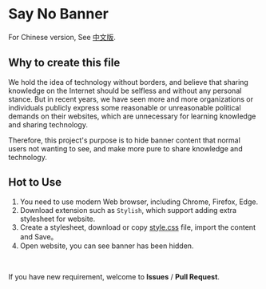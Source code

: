 # Say No Banner

For Chinese version, See [中文版](./README.cn.md).

## Why to create this file

We hold the idea of ​​technology without borders, and believe that sharing knowledge on the Internet should be selfless and without any personal stance. But in recent years, we have seen more and more organizations or individuals publicly express some reasonable or unreasonable political demands on their websites, which are unnecessary for learning knowledge and sharing technology.

Therefore, this project's purpose is to hide banner content that normal users not wanting to see, and make more pure to share knowledge and technology. 

## Hot to Use

1. You need to use modern Web browser, including Chrome, Firefox, Edge.
2. Download extension such as `Stylish`, which support adding extra stylesheet for website.
3. Create a stylesheet, download or copy [style.css](./style.css) file, import the content and Save。
4. Open website, you can see banner has been hidden.

<br/>

If you have new requirement, welcome to **Issues** / **Pull Request**.